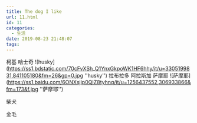 ```yaml
---
title: The dog I like
url: 11.html
id: 11
categories:
  - 生活
date: 2019-08-23 21:48:07
tags:
---
```


柯基 
哈士奇 
![husky](https://ss1.bdstatic.com/70cFvXSh_Q1YnxGkpoWK1HF6hhy/it/u=3305199831,841105180&fm=26&gp=0.jpg ''husky'')
拉布拉多 
阿拉斯加 
萨摩耶
![萨摩耶](https://ss1.baidu.com/6ONXsjip0QIZ8tyhnq/it/u=1256437552,306933866&fm=173&f.jpg ''萨摩耶'')

柴犬

金毛